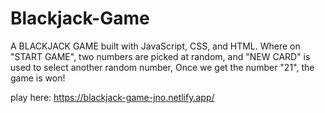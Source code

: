 # Blackjack-Game
A BLACKJACK GAME built with JavaScript, CSS, and HTML. Where on "START GAME", two numbers are picked at random, and "NEW CARD" is used to select another random number, Once we get the number "21", the game is won!

play here: https://blackjack-game-jno.netlify.app/
